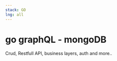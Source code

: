 ```yaml
---
stack: GO
lng: all
---
```


# go graphQL - mongoDB
Crud, Restfull API, business layers, auth and more..